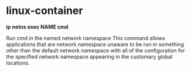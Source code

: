 # linux-container

**ip netns exec NAME cmd**

Run cmd in the named network namespace This command allows applications that are network namespace unaware to be run in something other than the default network namespace with all of the configuration for the specified network namespace appearing in the customary global locations.

